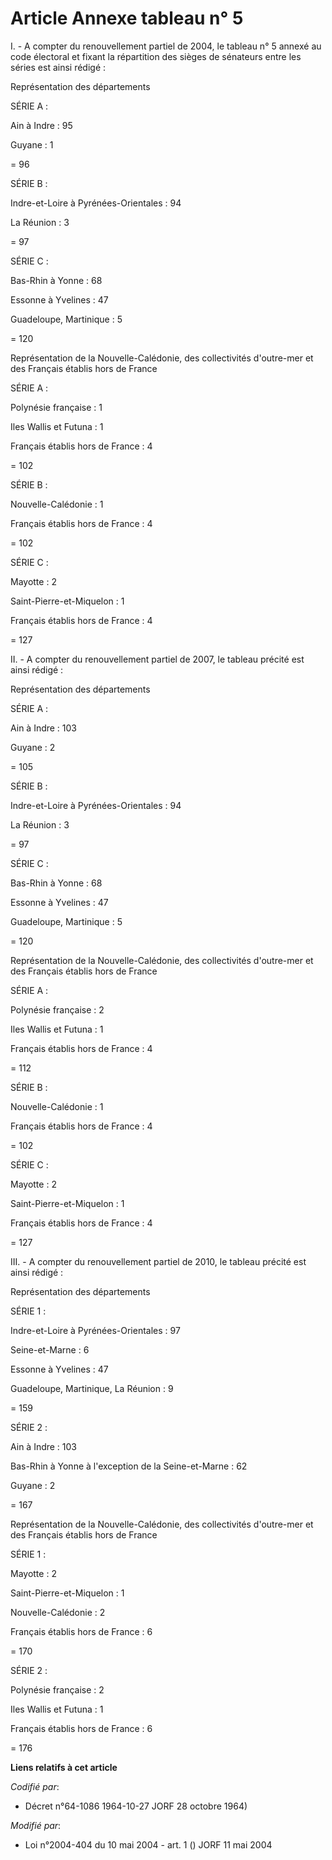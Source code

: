 # Article Annexe tableau n° 5

I. - A compter du renouvellement partiel de 2004, le tableau n° 5 annexé au code électoral et fixant la répartition des
sièges de sénateurs entre les séries est ainsi rédigé :

Représentation des départements

SÉRIE A :

Ain à Indre : 95

Guyane : 1

= 96

SÉRIE B :

Indre-et-Loire à Pyrénées-Orientales : 94

La Réunion : 3

= 97

SÉRIE C :

Bas-Rhin à Yonne : 68 

Essonne à Yvelines : 47 

Guadeloupe, Martinique : 5

= 120 

Représentation de la Nouvelle-Calédonie, des collectivités d'outre-mer et des Français établis hors de France

SÉRIE A :

Polynésie française : 1

Iles Wallis et Futuna : 1

Français établis hors de France : 4

= 102

SÉRIE B :

Nouvelle-Calédonie : 1

Français établis hors de France : 4

= 102

SÉRIE C :

Mayotte : 2 

Saint-Pierre-et-Miquelon : 1 

Français établis hors de France : 4

= 127

II. - A compter du renouvellement partiel de 2007, le tableau précité est ainsi rédigé :

Représentation des départements

SÉRIE A :

Ain à Indre : 103

Guyane : 2

= 105

SÉRIE B :

Indre-et-Loire à Pyrénées-Orientales : 94

La Réunion : 3

= 97

SÉRIE C :

Bas-Rhin à Yonne : 68 

Essonne à Yvelines : 47 

Guadeloupe, Martinique : 5

= 120 

Représentation de la Nouvelle-Calédonie, des collectivités d'outre-mer et des Français établis hors de France

SÉRIE A :

Polynésie française : 2

Iles Wallis et Futuna : 1

Français établis hors de France : 4

= 112

SÉRIE B :

Nouvelle-Calédonie : 1

Français établis hors de France : 4

= 102

SÉRIE C :

Mayotte : 2 

Saint-Pierre-et-Miquelon : 1 

Français établis hors de France : 4

= 127

III. - A compter du renouvellement partiel de 2010, le tableau précité est ainsi rédigé :

Représentation des départements

SÉRIE 1 :

Indre-et-Loire à Pyrénées-Orientales : 97

Seine-et-Marne : 6

Essonne à Yvelines : 47 

Guadeloupe, Martinique, La Réunion : 9

= 159

SÉRIE 2 :

Ain à Indre : 103

Bas-Rhin à Yonne à l'exception de la Seine-et-Marne : 62

Guyane : 2

= 167 

Représentation de la Nouvelle-Calédonie, des collectivités d'outre-mer et des Français établis hors de France

SÉRIE 1 :

Mayotte : 2 

Saint-Pierre-et-Miquelon : 1 

Nouvelle-Calédonie : 2

Français établis hors de France : 6

= 170

SÉRIE 2 :

Polynésie française : 2

Iles Wallis et Futuna : 1

Français établis hors de France : 6

= 176

**Liens relatifs à cet article**

_Codifié par_:

  - Décret n°64-1086 1964-10-27 JORF 28 octobre 1964)

_Modifié par_:

  - Loi n°2004-404 du 10 mai 2004 - art. 1 () JORF 11 mai 2004
